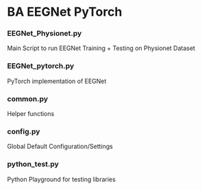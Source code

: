 # BA EEGNet PyTorch
### EEGNet_Physionet.py
Main Script to run EEGNet Training + Testing on Physionet Dataset

### EEGNet_pytorch.py
PyTorch implementation of EEGNet

### common.py
Helper functions

### config.py
Global Default Configuration/Settings

### python_test.py
Python Playground for testing libraries